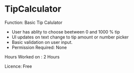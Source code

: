 TipCalculator
=============

Function: Basic Tip Calulator
  - User has ablity to choose beetween 0 and 1000 % tip
  - UI updates on text change to tip amount or number picker
  - Basic validation on user input.
  - Permission Required: None

Hours Worked on : 2 Hours

Licence: Free

  
